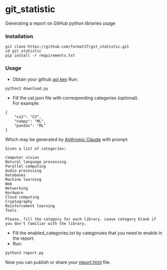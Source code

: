 # git_statistic
Generating a report on GitHub python libraries usage
### Installation
```
git clone https://github.com/format37/git_statistic.git
cd git_statistic
pip install -r requirements.txt
```
### Usage
* Obtain your github [api key](https://github.com/settings/tokens?type=beta)
Run:
```
python3 download.py
```
* Fill the cat.json file with corresponding categories (optional).  
For example:
```
{
    "cv2": "CV",
    "numpy": "ML",
    "pandas": "ML"
}
```
Which may be generated by [Anthropic Claude](https://claude.ai) with prompt:
```
Given a list of categories:

Computer vision
Natural language processing
Parallel computing
Audio processing
Databases
Machine learning
Web
Networking
Hardware
Cloud computing
Cryptography
Reinforcement learning
Tools

Please, fill the category for each library. Leave category blank if you don't familiar with the library.
```
* Fill the enabled_categories.txt by categoruies that you need to enable in the report.  
* Run:
```
python3 report.py
```
Now you can publish or share your [report.html](https://format37.github.io/git_statistic/report_rwa.html) file.